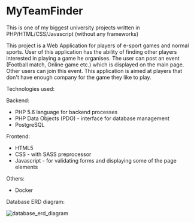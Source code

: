 # MyTeamFinder

This is one of my biggest university projects written in PHP/HTML/CSS/Javascript (without any frameworks)

This project is a Web Application for players of e-sport games and normal sports. User of this application has the ability of finding other players interested in playing a game he organises.
The user can post an event (Football match, Online game etc.) which is displayed on the main page. Other users can join this event. This application is aimed at players that don't have enough company for the game they like to play.

Technologies used:

Backend:
* PHP 5.6 language for backend processes
* PHP Data Objects (PDO) - interface for database management
* PostgreSQL

Frontend:
* HTML5
* CSS - with SASS preprocessor
* Javascript - for validating forms and displaying some of the page elements

Others:
* Docker

Database ERD diagram:

![database_erd_diagram](https://user-images.githubusercontent.com/57110082/110210569-8b295980-7e92-11eb-94c0-b0b61c5f8d68.png)
